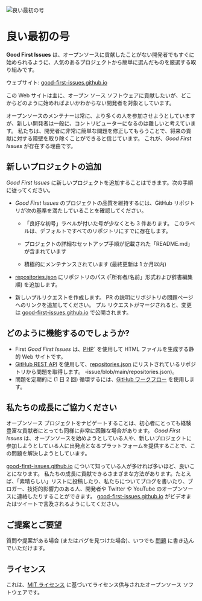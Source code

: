 ![良い最初の号](https://github.com/Krishna01work/good-first-issues.github.io/blob/f5ac4b7f8543913637057e166638f1735512434c/assets/github/social-preview.png)

# 良い最初の号

**Good First Issues** は、オープンソースに貢献したことがない開発者でもすぐに始められるように、人気のあるプロジェクトから簡単に選んだものを厳選する取り組みです。

ウェブサイト: [good-first-issues.github.io](https://good-first-issues.github.io)

この Web サイトは主に、オープン ソース ソフトウェアに貢献したいが、どこからどのように始めればよいかわからない開発者を対象としています。

オープンソースのメンテナーは常に、より多くの人を参加させようとしていますが、新しい開発者は一般に、コントリビューターになるのは難しいと考えています。 私たちは、開発者に非常に簡単な問題を修正してもらうことで、将来の貢献に対する障壁を取り除くことができると信じています。 これが、*Good First Issues* が存在する理由です。

## 新しいプロジェクトの追加

*Good First Issues* に新しいプロジェクトを追加することはできます。次の手順に従ってください。

- *Good First Issues* のプロジェクトの品質を維持するには、GitHub リポジトリが次の基準を満たしていることを確認してください。

     - 「良好な初号」ラベルが付いた号が少なくとも 3 件あります。 このラベルは、デフォルトですべてのリポジトリにすでに存在します。

     - プロジェクトの詳細なセットアップ手順が記載された「README.md」が含まれています

     - 積極的にメンテナンスされています (最終更新は 1 か月以内)

- [repositories.json](https://github.com/gomzyakov/good-first-issue/blob/main/repositories.json) にリポジトリのパス (「所有者/名前」形式および辞書編集順) を追加します。

- 新しいプルリクエストを作成します。 PR の説明にリポジトリの問題ページへのリンクを追加してください。 プル リクエストがマージされると、変更は [good-first-issues.github.io](https://good-first-issues.github.io) で公開されます。

## どのように機能するのでしょうか?

- First *Good First Issues* は、[PHP](https://www.php.net)` を使用して HTML ファイルを生成する静的 Web サイトです。
- [GitHub REST API](https://docs.github.com/en/rest) を使用して、[repositories.json](https://github.com/gomzyakov/good-first) にリストされているリポジトリから問題を取得します。 -issue/blob/main/repositories.json)。
- 問題を定期的に (1 日 2 回) 循環するには、[GitHub ワークフロー](https://docs.github.com/en/actions/using-workflows) を使用します。

## 私たちの成長にご協力ください

オープンソース プロジェクトをナビゲートすることは、初心者にとっても経験豊富な貢献者にとっても同様に非常に困難な場合があります。 *Good First Issues* は、オープンソースを始めようとしている人や、新しいプロジェクトに参加しようとしている人に出発点となるプラットフォームを提供することで、この問題を解決しようとしています。

[good-first-issues.github.io](https://good-first-issues.github.io) について知っている人が多ければ多いほど、良いことになります。 私たちの成長に貢献できるさまざまな方法があります。たとえば、「素晴らしい」リストに投稿したり、私たちについてブログを書いたり、ブロガー、技術的影響力のある人、開発者や Twitter や YouTube のオープンソースに連絡したりすることができます。 [good-first-issues.github.io](https://good-first-issues.github.io) がビデオまたはツイートで言及されるようにしてください。

## ご提案とご要望

質問や提案がある場合 (またはバグを見つけた場合)、いつでも [問題](https://github.com/good-first-issues/good-first-issues.github.io/issues) に書き込んでいただけます。

## ライセンス

これは、[MIT ライセンス](https://github.com/good-first-issues/good-first-issues.github.io/blob/main/LICENSE) に基づいてライセンス供与されたオープンソース ソフトウェアです。